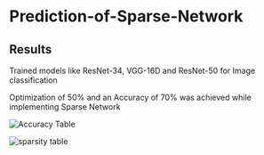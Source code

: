 # Prediction-of-Sparse-Network

## Results

Trained models like ResNet-34, VGG-16D and ResNet-50 for Image classification

Optimization of 50% and an Accuracy of 70% was achieved while implementing Sparse Network

![Accuracy Table](https://github.com/user-attachments/assets/755a9b9e-d852-4b87-96b5-64b0e13f2501)

![sparsity table](https://github.com/user-attachments/assets/d33b1522-8d84-4274-886c-75ff0aa03c4f)
